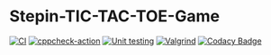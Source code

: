 # Stepin-TIC-TAC-TOE-Game
[![CI](https://github.com/vineetha430/Stepin-TIC-TAC-TOE-Game/actions/workflows/build.yml/badge.svg)](https://github.com/vineetha430/Stepin-TIC-TAC-TOE-Game/actions/workflows/build.yml)
[![cppcheck-action](https://github.com/vineetha430/Stepin-TIC-TAC-TOE-Game/actions/workflows/cpp.yml/badge.svg)](https://github.com/vineetha430/Stepin-TIC-TAC-TOE-Game/actions/workflows/cpp.yml)
[![Unit testing](https://github.com/vineetha430/Stepin-TIC-TAC-TOE-Game/actions/workflows/unit%20test.yml/badge.svg)](https://github.com/vineetha430/Stepin-TIC-TAC-TOE-Game/actions/workflows/unit%20test.yml)
[![Valgrind](https://github.com/vineetha430/Stepin-TIC-TAC-TOE-Game/actions/workflows/Valgrind.yml/badge.svg)](https://github.com/vineetha430/Stepin-TIC-TAC-TOE-Game/actions/workflows/Valgrind.yml)
[![Codacy Badge](https://app.codacy.com/project/badge/Grade/e52e3db428d54205abf05946b0cc6589)](https://www.codacy.com/gh/vineetha430/Stepin-TIC-TAC-TOE-Game/dashboard?utm_source=github.com&amp;utm_medium=referral&amp;utm_content=vineetha430/Stepin-TIC-TAC-TOE-Game&amp;utm_campaign=Badge_Grade)

